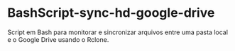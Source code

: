 # BashScript-sync-hd-google-drive
 Script em Bash para monitorar e sincronizar arquivos entre uma pasta local e o Google Drive usando o Rclone.
